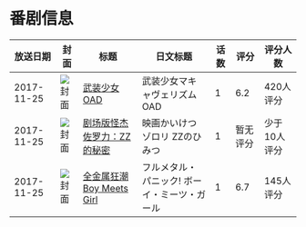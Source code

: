 # 番剧信息

|放送日期|封面|标题|日文标题|话数|评分|评分人数|
|---|---|---|---|---|---|---|
|2017-11-25|![封面](https://lain.bgm.tv/pic/cover/c/cc/73/212200_i92Uk.jpg)|[武装少女 OAD](https://bangumi.tv/subject/212200)|武装少女マキャヴェリズム OAD|1|6.2|420人评分|
|2017-11-25|![封面](https://lain.bgm.tv/pic/cover/c/e4/b3/213785_kdZCo.jpg)|[剧场版怪杰佐罗力：ZZ的秘密](https://bangumi.tv/subject/213785)|映画かいけつゾロリ ZZのひみつ|1|暂无评分|少于10人评分|
|2017-11-25|![封面](https://lain.bgm.tv/pic/cover/c/a2/9f/226190_LVp99.jpg)|[全金属狂潮 Boy Meets Girl](https://bangumi.tv/subject/226190)|フルメタル・パニック! ボーイ・ミーツ・ガール|1|6.7|145人评分|
